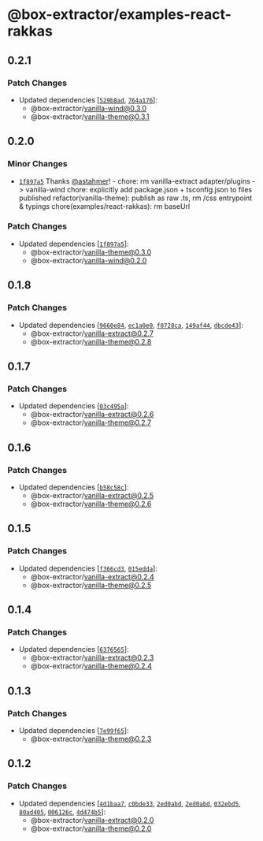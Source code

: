 # @box-extractor/examples-react-rakkas

## 0.2.1

### Patch Changes

-   Updated dependencies [[`529b8ad`](https://github.com/astahmer/box-extractor/commit/529b8adad1272da480b97cbb45319f3b6dec7960), [`764a176`](https://github.com/astahmer/box-extractor/commit/764a176538eab6bab02948884e40c8b14a8dfeef)]:
    -   @box-extractor/vanilla-wind@0.3.0
    -   @box-extractor/vanilla-theme@0.3.1

## 0.2.0

### Minor Changes

-   [`1f897a5`](https://github.com/astahmer/box-extractor/commit/1f897a5463ade29e8680fecaff4c0eee2823a739) Thanks [@astahmer](https://github.com/astahmer)! - chore: rm vanilla-extract adapter/plugins -> vanilla-wind
    chore: explicitly add package.json + tsconfig.json to files published
    refactor(vanilla-theme): publish as raw .ts, rm /css entrypoint & typings
    chore(examples/react-rakkas): rm baseUrl

### Patch Changes

-   Updated dependencies [[`1f897a5`](https://github.com/astahmer/box-extractor/commit/1f897a5463ade29e8680fecaff4c0eee2823a739)]:
    -   @box-extractor/vanilla-theme@0.3.0
    -   @box-extractor/vanilla-wind@0.2.0

## 0.1.8

### Patch Changes

-   Updated dependencies [[`9660e84`](https://github.com/astahmer/box-extractor/commit/9660e8448365589141ac317cad59c4fc9071d516), [`ec1a0e0`](https://github.com/astahmer/box-extractor/commit/ec1a0e04adee11ffdab8d56ed9d4ea4d041f3174), [`f0728ca`](https://github.com/astahmer/box-extractor/commit/f0728ca0eb1b3332ce7218584497e9bb2a6f5cdf), [`149af44`](https://github.com/astahmer/box-extractor/commit/149af44c09d12c54b5868afef60ae2388e4a4478), [`dbcde43`](https://github.com/astahmer/box-extractor/commit/dbcde43a64b74192fc524bb29229084087445fb2)]:
    -   @box-extractor/vanilla-extract@0.2.7
    -   @box-extractor/vanilla-theme@0.2.8

## 0.1.7

### Patch Changes

-   Updated dependencies [[`03c495a`](https://github.com/astahmer/box-extractor/commit/03c495a075ff30088b4a0d6d9b7c4ba92fee2153)]:
    -   @box-extractor/vanilla-extract@0.2.6
    -   @box-extractor/vanilla-theme@0.2.7

## 0.1.6

### Patch Changes

-   Updated dependencies [[`b58c58c`](https://github.com/astahmer/box-extractor/commit/b58c58c34096ed5fb436e87c8d493c763b685595)]:
    -   @box-extractor/vanilla-extract@0.2.5
    -   @box-extractor/vanilla-theme@0.2.6

## 0.1.5

### Patch Changes

-   Updated dependencies [[`f366cd3`](https://github.com/astahmer/box-extractor/commit/f366cd3a3bea021a32149adcaae3173d48cb1aad), [`015edda`](https://github.com/astahmer/box-extractor/commit/015edda092c71605c9b298938c220ab515acafc1)]:
    -   @box-extractor/vanilla-extract@0.2.4
    -   @box-extractor/vanilla-theme@0.2.5

## 0.1.4

### Patch Changes

-   Updated dependencies [[`6376565`](https://github.com/astahmer/box-extractor/commit/6376565e0403a040efbd893e8ee0daa04d296b28)]:
    -   @box-extractor/vanilla-extract@0.2.3
    -   @box-extractor/vanilla-theme@0.2.4

## 0.1.3

### Patch Changes

-   Updated dependencies [[`7e99f65`](https://github.com/astahmer/box-extractor/commit/7e99f6525e29db6243dc8a2bae10a73d1b9a0eb5)]:
    -   @box-extractor/vanilla-theme@0.2.3

## 0.1.2

### Patch Changes

-   Updated dependencies [[`4d1baa7`](https://github.com/astahmer/box-extractor/commit/4d1baa7aff102c9fcc29ea3bad5ba072b6df8b79), [`c0bde33`](https://github.com/astahmer/box-extractor/commit/c0bde33f5b18ad09473b03829cf426fe09c103b1), [`2ed0abd`](https://github.com/astahmer/box-extractor/commit/2ed0abd950e163588568ec954e83710ebb89cff2), [`2ed0abd`](https://github.com/astahmer/box-extractor/commit/2ed0abd950e163588568ec954e83710ebb89cff2), [`032ebd5`](https://github.com/astahmer/box-extractor/commit/032ebd5882b4d9404f70f3c82f6092e96d31699c), [`80ad405`](https://github.com/astahmer/box-extractor/commit/80ad405933970b3e1a30e1ff536bbf402dd334ab), [`006126c`](https://github.com/astahmer/box-extractor/commit/006126c914ab22214e67e081032e56668feae52d), [`4d474b5`](https://github.com/astahmer/box-extractor/commit/4d474b582ecd29f14af7756047d27554fbdca107)]:
    -   @box-extractor/vanilla-extract@0.2.0
    -   @box-extractor/vanilla-theme@0.2.0
